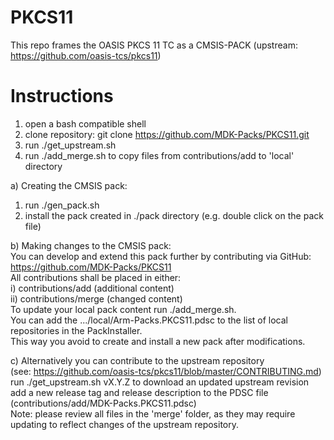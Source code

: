 # PKCS11
This repo frames the OASIS PKCS 11 TC as a CMSIS-PACK (upstream: https://github.com/oasis-tcs/pkcs11)

# Instructions
1) open a bash compatible shell
2) clone repository: git clone https://github.com/MDK-Packs/PKCS11.git
3) run ./get_upstream.sh
4) run ./add_merge.sh to copy files from contributions/add to 'local' directory

a) Creating the CMSIS pack:
   1) run ./gen_pack.sh
   2) install the pack created in ./pack directory (e.g. double click on the pack file)

b) Making changes to the CMSIS pack:  
   You can develop and extend this pack further by contributing via GitHub:  
   https://github.com/MDK-Packs/PKCS11  
   All contributions shall be placed in either:  
   i)  contributions/add (additional content)  
   ii) contributions/merge (changed content)  
   To update your local pack content run ./add_merge.sh.  
   You can add the .../local/Arm-Packs.PKCS11.pdsc to the list of local repositories in the PackInstaller.  
   This way you avoid to create and install a new pack after modifications.

c) Alternatively you can contribute to the upstream repository  
   (see: https://github.com/oasis-tcs/pkcs11/blob/master/CONTRIBUTING.md)  
   run ./get_upstream.sh vX.Y.Z to download an updated upstream revision  
   add a new release tag and release description to the PDSC file (contributions/add/MDK-Packs.PKCS11.pdsc)  
   Note: please review all files in the 'merge' folder, as they may require updating to reflect changes
   of the upstream repository.

